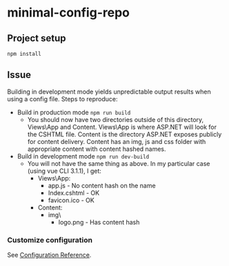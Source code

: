 # minimal-config-repo

## Project setup
```
npm install
```
## Issue
Building in development mode yields unpredictable output results when using a config file.
Steps to reproduce:
- Build in production mode `npm run build`
  - You should now have two directories outside of this directory, Views\App and Content. Views\App is where ASP.NET will look for the CSHTML file. Content is the directory ASP.NET exposes publicly for content delivery.
  Content has an img, js and css folder with appropriate content with content hashed names.
- Build in development mode `npm run dev-build`
  - You will not have the same thing as above. In my particular case (using vue CLI 3.1.1), I get:
    - Views\App:
        - app.js - No content hash on the name
        - Index.cshtml - OK
        - favicon.ico - OK
    - Content:
        - img\
            - logo.png - Has content hash



### Customize configuration
See [Configuration Reference](https://cli.vuejs.org/config/).
